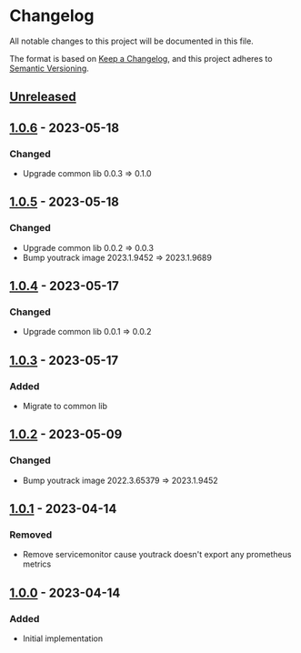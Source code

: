 # Changelog
All notable changes to this project will be documented in this file.

The format is based on [Keep a Changelog](https://keepachangelog.com/en/1.0.0/),
and this project adheres to [Semantic Versioning](https://semver.org/spec/v2.0.0.html).

## [Unreleased]

## [1.0.6] - 2023-05-18
### Changed
- Upgrade common lib 0.0.3 => 0.1.0

## [1.0.5] - 2023-05-18
### Changed
- Upgrade common lib 0.0.2 => 0.0.3
- Bump youtrack image 2023.1.9452 => 2023.1.9689

## [1.0.4] - 2023-05-17
### Changed
- Upgrade common lib 0.0.1 => 0.0.2

## [1.0.3] - 2023-05-17
### Added
- Migrate to common lib

## [1.0.2] - 2023-05-09
### Changed
- Bump youtrack image 2022.3.65379 => 2023.1.9452

## [1.0.1] - 2023-04-14
### Removed
- Remove servicemonitor cause youtrack doesn't export any prometheus metrics

## [1.0.0] - 2023-04-14
### Added
- Initial implementation

[Unreleased]: https://github.com/minicloudlabs/helm-charts/compare/youtrack-1.0.6...HEAD
[1.0.6]: https://github.com/minicloudlabs/helm-charts/compare/youtrack-1.0.5...youtrack-1.0.6
[1.0.5]: https://github.com/minicloudlabs/helm-charts/compare/youtrack-1.0.4...youtrack-1.0.5
[1.0.4]: https://github.com/minicloudlabs/helm-charts/compare/youtrack-1.0.3...youtrack-1.0.4
[1.0.3]: https://github.com/minicloudlabs/helm-charts/compare/youtrack-1.0.2...youtrack-1.0.3
[1.0.2]: https://github.com/minicloudlabs/helm-charts/compare/youtrack-1.0.1...youtrack-1.0.2
[1.0.1]: https://github.com/minicloudlabs/helm-charts/compare/youtrack-1.0.0...youtrack-1.0.1
[1.0.0]: https://github.com/minicloudlabs/helm-charts/releases/tag/youtrack-1.0.0
